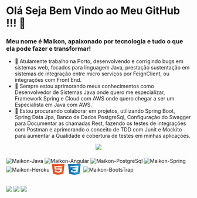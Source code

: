 # Olá Seja Bem Vindo ao Meu GitHub !!! 👋

### Meu nome é Maikon, apaixonado por tecnologia e tudo o que ela pode fazer e transformar!

- 🔭 Atulamente trabalho na Porto, desenvolvendo e corrigindo bugs em sistemas web, focados para linguagem Java, prestação sustentação em sistemas de integração entre micro serviços por FeignClient, ou integrações com Front End.
- 🌱 Sempre estou aprimorando meus conhecimentos como Desenvolvedor de Sistemas Java onde quero me especializar, Framework Spring e Cloud com AWS onde quero chegar a ser um Especialista em Java com AWS.
- 👯 Estou procurando colaborar em projetos, utilizando Spring Boot, Spring Data Jpa, Banco de Dados PostgreSql, Configuração do Swagger para Documentar as chamadas Rest, fazendo os testes de integrações com Postman e aprimorando o conceito de TDD com Junit e Mockito para aumentar a Qualidade e cobertura de testes em minhas aplicações.


<div align="center">
    <img height="150em" src="https://github-readme-stats.vercel.app/api?username=Maikoncarlos&show_icons=true&theme=dark&include_all_commits=false&count_private=true"/>
</div>
<div style="display: inline_block"><br>
  <img align="center" alt="Maikon-Java" height="30" width="40" src="https://cdn.jsdelivr.net/gh/devicons/devicon/icons/java/java-original.svg" /> 
  <img align="center" alt="Maikon-Angular" height="30" width="40" src="https://cdn.jsdelivr.net/gh/devicons/devicon/icons/angularjs/angularjs-original.svg" />
  <img align="center" alt="Maikon-PostgreSql" height="30" width="40" src="https://cdn.jsdelivr.net/gh/devicons/devicon/icons/postgresql/postgresql-original.svg" />
  <img align="center" alt="Maikon-Spring" height="30" width="40" src="https://cdn.jsdelivr.net/gh/devicons/devicon/icons/spring/spring-original.svg">
  <img align="center" alt="Maikon-Heroku" height="30" width="40" src="https://cdn.jsdelivr.net/gh/devicons/devicon/icons/heroku/heroku-plain.svg" />
  <img align="center" alt="Maikon-HTML" height="30" width="40" src="https://raw.githubusercontent.com/devicons/devicon/master/icons/html5/html5-original.svg">
  <img align="center" alt="Maikon-CSS" height="30" width="40" src="https://raw.githubusercontent.com/devicons/devicon/master/icons/css3/css3-original.svg">
  <img align="center" alt="Maikon-BootsTrap" height="30" width="40" src="https://cdn.jsdelivr.net/gh/devicons/devicon/icons/bootstrap/bootstrap-original.svg" />
  </div>
  
  ##
 
<div> 
  <a href = "mailto:maikonsaturno@gmail.com"><img src="https://img.shields.io/badge/-Gmail-%23333?style=for-the-badge&logo=gmail&logoColor=white" target="_blank"></a>
  <a href = "https://www.linkedin.com/in/maikon-saturno-carlos-aa7723201/" target="_blank"><img src="https://img.shields.io/badge/-LinkedIn-%230077B5?style=for-the-badge&logo=linkedin&logoColor=white" target="_blank"></a> 
  <a href = "https://api.whatsapp.com/send?phone=5511957889800"><img src="https://img.shields.io/badge/WhatsApp-25D366?style=for-the-badge&logo=whatsapp&logoColor=white" target="_blank"></a>
   
 </div>


